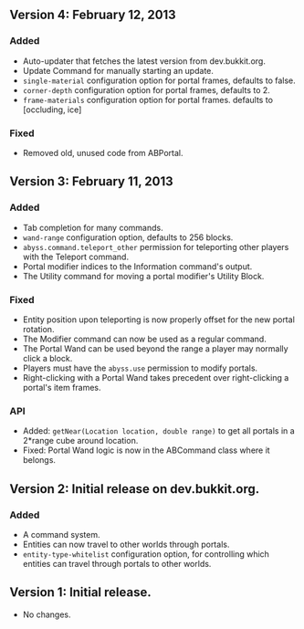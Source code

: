 ## Version 4: February 12, 2013 ##

### Added ###
 * Auto-updater that fetches the latest version from dev.bukkit.org.
 * Update Command for manually starting an update.
 * ``single-material`` configuration option for portal frames, defaults to false.
 * ``corner-depth`` configuration option for portal frames, defaults to 2.
 * ``frame-materials`` configuration option for portal frames. defaults to [occluding, ice]

### Fixed ###
 * Removed old, unused code from ABPortal.


## Version 3: February 11, 2013 ##

### Added ###
 * Tab completion for many commands.
 * ``wand-range`` configuration option, defaults to 256 blocks.
 * ``abyss.command.teleport_other`` permission for teleporting other players with the Teleport command.
 * Portal modifier indices to the Information command's output.
 * The Utility command for moving a portal modifier's Utility Block.

### Fixed ###
 * Entity position upon teleporting is now properly offset for the new portal rotation.
 * The Modifier command can now be used as a regular command.
 * The Portal Wand can be used beyond the range a player may normally click a block.
 * Players must have the ``abyss.use`` permission to modify portals.
 * Right-clicking with a Portal Wand takes precedent over right-clicking a portal's item frames.

### API ###

 * Added: ``getNear(Location location, double range)`` to get all portals in a 2*range cube around location.
 * Fixed: Portal Wand logic is now in the ABCommand class where it belongs.


## Version 2: Initial release on dev.bukkit.org. ##

### Added ###
 * A command system.
 * Entities can now travel to other worlds through portals.
 * ``entity-type-whitelist`` configuration option, for controlling which entities
   can travel through portals to other worlds.


## Version 1: Initial release. ##

 * No changes.
